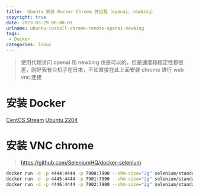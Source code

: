 ```yaml
---
title:  Ubuntu 安装 Docker Chrome 并远程（openai、newbing）
copyright: true
date: 2023-03-29 00:00:01
urlname: ubuntu-install-chrome-remote-openai-newbing
tags: 
 - Docker
categories: linux
---
```

> 使用代理访问 openai 和 newbing 也是可以的，但是速度和稳定性都很差，刚好我有台机子在日本，不如直接在此上面安装 chrome 进行 web vnc 连接
# 安装 Docker
[CentOS Stream](](../../2023-01-04/centos-stream-8-install-docker-and-link-portainer))
[Ubuntu 2204](](../../2023-03-29/ubuntu-2204-install-docker-and-link-portainer))

# 安装 VNC chrome
> https://github.com/SeleniumHQ/docker-selenium
```bash
docker run -d -p 4444:4444 -p 7900:7900 --shm-size="2g" selenium/standalone-chrome
docker run -d -p 4445:4444 -p 7901:7900 --shm-size="2g" selenium/standalone-edge
docker run -d -p 4446:4444 -p 7902:7900 --shm-size="2g" selenium/standalone-firefox
```